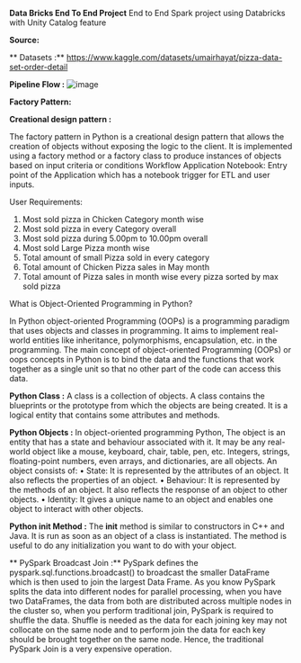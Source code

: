 **Data Bricks End To End Project**
End to End Spark project using Databricks with Unity Catalog feature

**Source:**

** Datasets :** https://www.kaggle.com/datasets/umairhayat/pizza-data-set-order-detail

**Pipeline Flow :**
![image](https://github.com/user-attachments/assets/d21a2038-46fd-4d85-a2fe-be6462d104b1)

 
**Factory Pattern:** 

**Creational design pattern :**

The factory pattern in Python is a creational design pattern that allows the creation of objects without exposing the logic to the client. It is implemented using a factory method or a factory class to produce instances of objects based on input criteria or conditions
Workflow Application Notebook:
	Entry point of the Application which has a notebook trigger for ETL and user inputs. 

User Requirements: 
1.	Most sold pizza in Chicken Category month wise
2.	Most sold pizza in every Category overall
3.	Most sold pizza during 5.00pm to 10.00pm overall
4.	Most sold Large Pizza month wise
5.	Total amount of small Pizza sold in every category
6.	Total amount of Chicken Pizza sales in May month
7.	Total amount of Pizza sales in month wise every pizza sorted by max sold pizza


What is Object-Oriented Programming in Python?

In Python object-oriented Programming (OOPs) is a programming paradigm that uses objects and classes in programming. It aims to implement real-world entities like inheritance, polymorphisms, encapsulation, etc. in the programming. The main concept of object-oriented Programming (OOPs) or oops concepts in Python is to bind the data and the functions that work together as a single unit so that no other part of the code can access this data.

**Python Class :** 
A class is a collection of objects. A class contains the blueprints or the prototype from which the objects are being created. It is a logical entity that contains some attributes and methods. 

**Python Objects :**
In object-oriented programming Python, The object is an entity that has a state and behaviour associated with it. It may be any real-world object like a mouse, keyboard, chair, table, pen, etc. Integers, strings, floating-point numbers, even arrays, and dictionaries, are all objects.
An object consists of:
•	State: It is represented by the attributes of an object. It also reflects the properties of an object.
•	Behaviour: It is represented by the methods of an object. It also reflects the response of an object to other objects.
•	Identity: It gives a unique name to an object and enables one object to interact with other objects.

**Python __init__ Method :** 
The __init__ method is similar to constructors in C++ and Java. It is run as soon as an object of a class is instantiated. The method is useful to do any initialization you want to do with your object.

** PySpark Broadcast Join :**
PySpark defines the pyspark.sql.functions.broadcast() to broadcast the smaller DataFrame which is then used to join the largest Data Frame. As you know PySpark splits the data into different nodes for parallel processing, when you have two DataFrames, the data from both are distributed across multiple nodes in the cluster so, when you perform traditional join, PySpark is required to shuffle the data. Shuffle is needed as the data for each joining key may not collocate on the same node and to perform join the data for each key should be brought together on the same node. Hence, the traditional PySpark Join is a very expensive operation.



